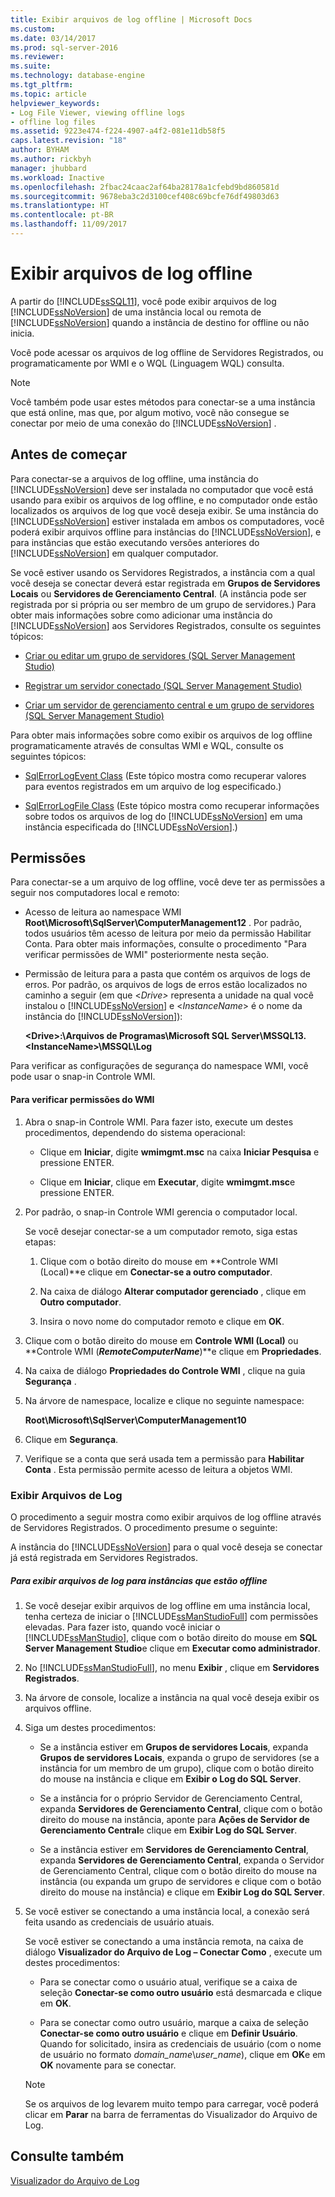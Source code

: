 ```yaml
---
title: Exibir arquivos de log offline | Microsoft Docs
ms.custom: 
ms.date: 03/14/2017
ms.prod: sql-server-2016
ms.reviewer: 
ms.suite: 
ms.technology: database-engine
ms.tgt_pltfrm: 
ms.topic: article
helpviewer_keywords:
- Log File Viewer, viewing offline logs
- offline log files
ms.assetid: 9223e474-f224-4907-a4f2-081e11db58f5
caps.latest.revision: "18"
author: BYHAM
ms.author: rickbyh
manager: jhubbard
ms.workload: Inactive
ms.openlocfilehash: 2fbac24caac2af64ba28178a1cfebd9bd860581d
ms.sourcegitcommit: 9678eba3c2d3100cef408c69bcfe76df49803d63
ms.translationtype: HT
ms.contentlocale: pt-BR
ms.lasthandoff: 11/09/2017
---
```

# <a name="view-offline-log-files"></a>Exibir arquivos de log offline
  A partir do [!INCLUDE[ssSQL11](../../includes/sssql11-md.md)], você pode exibir arquivos de log [!INCLUDE[ssNoVersion](../../includes/ssnoversion-md.md)] de uma instância local ou remota de [!INCLUDE[ssNoVersion](../../includes/ssnoversion-md.md)] quando a instância de destino for offline ou não inicia.  
  
 Você pode acessar os arquivos de log offline de Servidores Registrados, ou programaticamente por WMI e o WQL (Linguagem WQL) consulta.  
  
> [!NOTE]  
>  Você também pode usar estes métodos para conectar-se a uma instância que está online, mas que, por algum motivo, você não consegue se conectar por meio de uma conexão do [!INCLUDE[ssNoVersion](../../includes/ssnoversion-md.md)] .  
  
## <a name="before-you-begin"></a>Antes de começar  
 Para conectar-se a arquivos de log offline, uma instância do [!INCLUDE[ssNoVersion](../../includes/ssnoversion-md.md)] deve ser instalada no computador que você está usando para exibir os arquivos de log offline, e no computador onde estão localizados os arquivos de log que você deseja exibir. Se uma instância do [!INCLUDE[ssNoVersion](../../includes/ssnoversion-md.md)] estiver instalada em ambos os computadores, você poderá exibir arquivos offline para instâncias do [!INCLUDE[ssNoVersion](../../includes/ssnoversion-md.md)], e para instâncias que estão executando versões anteriores do [!INCLUDE[ssNoVersion](../../includes/ssnoversion-md.md)] em qualquer computador.  
  
 Se você estiver usando os Servidores Registrados, a instância com a qual você deseja se conectar deverá estar registrada em **Grupos de Servidores Locais** ou **Servidores de Gerenciamento Central**. (A instância pode ser registrada por si própria ou ser membro de um grupo de servidores.) Para obter mais informações sobre como adicionar uma instância do [!INCLUDE[ssNoVersion](../../includes/ssnoversion-md.md)] aos Servidores Registrados, consulte os seguintes tópicos:  
  
-   [Criar ou editar um grupo de servidores &#40;SQL Server Management Studio&#41;](../../tools/sql-server-management-studio/create-or-edit-a-server-group-sql-server-management-studio.md)  
  
-   [Registrar um servidor conectado &#40;SQL Server Management Studio&#41;](../../tools/sql-server-management-studio/register-a-connected-server-sql-server-management-studio.md)  
  
-   [Criar um servidor de gerenciamento central e um grupo de servidores &#40;SQL Server Management Studio&#41;](../../tools/sql-server-management-studio/create-a-central-management-server-and-server-group.md)  
  
 Para obter mais informações sobre como exibir os arquivos de log offline programaticamente através de consultas WMI e WQL, consulte os seguintes tópicos:  
  
-   [SqlErrorLogEvent Class](../../relational-databases/wmi-provider-configuration-classes/sqlerrorlogevent-class.md) (Este tópico mostra como recuperar valores para eventos registrados em um arquivo de log especificado.)  
  
-   [SqlErrorLogFile Class](../../relational-databases/wmi-provider-configuration-classes/sqlerrorlogfile-class.md) (Este tópico mostra como recuperar informações sobre todos os arquivos de log do [!INCLUDE[ssNoVersion](../../includes/ssnoversion-md.md)] em uma instância especificada do [!INCLUDE[ssNoVersion](../../includes/ssnoversion-md.md)].)  
  
##  <a name="BeforeYouBegin"></a> Permissões  
 Para conectar-se a um arquivo de log offline, você deve ter as permissões a seguir nos computadores local e remoto:  
  
-   Acesso de leitura ao namespace WMI **Root\Microsoft\SqlServer\ComputerManagement12** . Por padrão, todos usuários têm acesso de leitura por meio da permissão Habilitar Conta. Para obter mais informações, consulte o procedimento "Para verificar permissões de WMI" posteriormente nesta seção.  
  
-   Permissão de leitura para a pasta que contém os arquivos de logs de erros. Por padrão, os arquivos de logs de erros estão localizados no caminho a seguir (em que \<*Drive>* representa a unidade na qual você instalou o [!INCLUDE[ssNoVersion](../../includes/ssnoversion-md.md)] e \<*InstanceName*> é o nome da instância do [!INCLUDE[ssNoVersion](../../includes/ssnoversion-md.md)]):  
  
     **\<Drive>:\Arquivos de Programas\Microsoft SQL Server\MSSQL13.\<InstanceName>\MSSQL\Log**  
  
 Para verificar as configurações de segurança do namespace WMI, você pode usar o snap-in Controle WMI.  
  
#### <a name="to-verify-wmi-permissions"></a>Para verificar permissões do WMI  
  
1.  Abra o snap-in Controle WMI. Para fazer isto, execute um destes procedimentos, dependendo do sistema operacional:  
  
    -   Clique em **Iniciar**, digite **wmimgmt.msc** na caixa **Iniciar Pesquisa** e pressione ENTER.  
  
    -   Clique em **Iniciar**, clique em **Executar**, digite **wmimgmt.msc**e pressione ENTER.  
  
2.  Por padrão, o snap-in Controle WMI gerencia o computador local.  
  
     Se você desejar conectar-se a um computador remoto, siga estas etapas:  
  
    1.  Clique com o botão direito do mouse em **Controle WMI (Local)**e clique em **Conectar-se a outro computador**.  
  
    2.  Na caixa de diálogo **Alterar computador gerenciado** , clique em **Outro computador**.  
  
    3.  Insira o novo nome do computador remoto e clique em **OK**.  
  
3.  Clique com o botão direito do mouse em **Controle WMI (Local)** ou **Controle WMI (***RemoteComputerName***)**e clique em **Propriedades**.  
  
4.  Na caixa de diálogo **Propriedades do Controle WMI** , clique na guia **Segurança** .  
  
5.  Na árvore de namespace, localize e clique no seguinte namespace:  
  
     **Root\Microsoft\SqlServer\ComputerManagement10**  
  
6.  Clique em **Segurança**.  
  
7.  Verifique se a conta que será usada tem a permissão para **Habilitar Conta** . Esta permissão permite acesso de leitura a objetos WMI.  
  
### <a name="view-log-files"></a>Exibir Arquivos de Log  
 O procedimento a seguir mostra como exibir arquivos de log offline através de Servidores Registrados. O procedimento presume o seguinte:  
  
 A instância do [!INCLUDE[ssNoVersion](../../includes/ssnoversion-md.md)] para o qual você deseja se conectar já está registrada em Servidores Registrados.  
  
##### <a name="to-view-log-files-for-instances-that-are-offline"></a>Para exibir arquivos de log para instâncias que estão offline  
  
1.  Se você desejar exibir arquivos de log offline em uma instância local, tenha certeza de iniciar o [!INCLUDE[ssManStudioFull](../../includes/ssmanstudiofull-md.md)] com permissões elevadas. Para fazer isto, quando você iniciar o [!INCLUDE[ssManStudio](../../includes/ssmanstudio-md.md)], clique com o botão direito do mouse em **SQL Server Management Studio**e clique em **Executar como administrador**.  
  
2.  No [!INCLUDE[ssManStudioFull](../../includes/ssmanstudiofull-md.md)], no menu **Exibir** , clique em **Servidores Registrados**.  
  
3.  Na árvore de console, localize a instância na qual você deseja exibir os arquivos offline.  
  
4.  Siga um destes procedimentos:  
  
    -   Se a instância estiver em **Grupos de servidores Locais**, expanda **Grupos de servidores Locais**, expanda o grupo de servidores (se a instância for um membro de um grupo), clique com o botão direito do mouse na instância e clique em **Exibir o Log do SQL Server**.  
  
    -   Se a instância for o próprio Servidor de Gerenciamento Central, expanda **Servidores de Gerenciamento Central**, clique com o botão direito do mouse na instância, aponte para **Ações de Servidor de Gerenciamento Central**e clique em **Exibir Log do SQL Server**.  
  
    -   Se a instância estiver em **Servidores de Gerenciamento Central**, expanda **Servidores de Gerenciamento Central**, expanda o Servidor de Gerenciamento Central, clique com o botão direito do mouse na instância (ou expanda um grupo de servidores e clique com o botão direito do mouse na instância) e clique em **Exibir Log do SQL Server**.  
  
5.  Se você estiver se conectando a uma instância local, a conexão será feita usando as credenciais de usuário atuais.  
  
     Se você estiver se conectando a uma instância remota, na caixa de diálogo **Visualizador do Arquivo de Log – Conectar Como** , execute um destes procedimentos:  
  
    -   Para se conectar como o usuário atual, verifique se a caixa de seleção **Conectar-se como outro usuário** está desmarcada e clique em **OK**.  
  
    -   Para se conectar como outro usuário, marque a caixa de seleção **Conectar-se como outro usuário** e clique em **Definir Usuário**. Quando for solicitado, insira as credenciais de usuário (com o nome de usuário no formato *domain_name*\\*user_name*), clique em **OK**e em **OK** novamente para se conectar.  
  
    > [!NOTE]  
    >  Se os arquivos de log levarem muito tempo para carregar, você poderá clicar em **Parar** na barra de ferramentas do Visualizador do Arquivo de Log.  
  
## <a name="see-also"></a>Consulte também  
 [Visualizador do Arquivo de Log](../../relational-databases/logs/log-file-viewer.md)  
  
  
